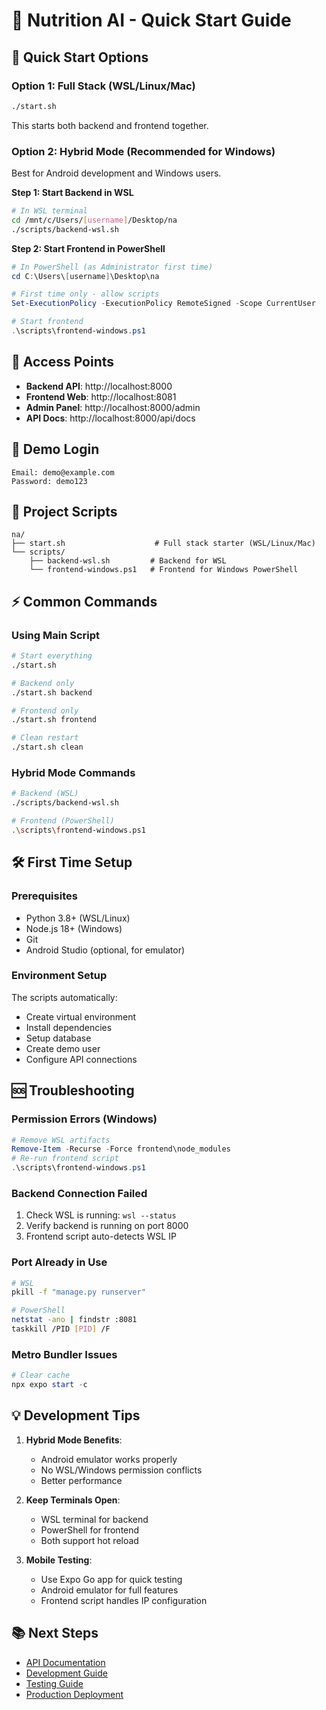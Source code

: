 # 🍎 Nutrition AI - Quick Start Guide

## 🚀 Quick Start Options

### Option 1: Full Stack (WSL/Linux/Mac)

```bash
./start.sh
```

This starts both backend and frontend together.

### Option 2: Hybrid Mode (Recommended for Windows)

Best for Android development and Windows users.

**Step 1: Start Backend in WSL**

```bash
# In WSL terminal
cd /mnt/c/Users/[username]/Desktop/na
./scripts/backend-wsl.sh
```

**Step 2: Start Frontend in PowerShell**

```powershell
# In PowerShell (as Administrator first time)
cd C:\Users\[username]\Desktop\na

# First time only - allow scripts
Set-ExecutionPolicy -ExecutionPolicy RemoteSigned -Scope CurrentUser

# Start frontend
.\scripts\frontend-windows.ps1
```

## 📱 Access Points

- **Backend API**: http://localhost:8000
- **Frontend Web**: http://localhost:8081
- **Admin Panel**: http://localhost:8000/admin
- **API Docs**: http://localhost:8000/api/docs

## 🔑 Demo Login

```
Email: demo@example.com
Password: demo123
```

## 📁 Project Scripts

```
na/
├── start.sh                    # Full stack starter (WSL/Linux/Mac)
└── scripts/
    ├── backend-wsl.sh         # Backend for WSL
    └── frontend-windows.ps1   # Frontend for Windows PowerShell
```

## ⚡ Common Commands

### Using Main Script

```bash
# Start everything
./start.sh

# Backend only
./start.sh backend

# Frontend only
./start.sh frontend

# Clean restart
./start.sh clean
```

### Hybrid Mode Commands

```bash
# Backend (WSL)
./scripts/backend-wsl.sh

# Frontend (PowerShell)
.\scripts\frontend-windows.ps1
```

## 🛠️ First Time Setup

### Prerequisites

- Python 3.8+ (WSL/Linux)
- Node.js 18+ (Windows)
- Git
- Android Studio (optional, for emulator)

### Environment Setup

The scripts automatically:

- Create virtual environment
- Install dependencies
- Setup database
- Create demo user
- Configure API connections

## 🆘 Troubleshooting

### Permission Errors (Windows)

```powershell
# Remove WSL artifacts
Remove-Item -Recurse -Force frontend\node_modules
# Re-run frontend script
.\scripts\frontend-windows.ps1
```

### Backend Connection Failed

1. Check WSL is running: `wsl --status`
2. Verify backend is running on port 8000
3. Frontend script auto-detects WSL IP

### Port Already in Use

```bash
# WSL
pkill -f "manage.py runserver"

# PowerShell
netstat -ano | findstr :8081
taskkill /PID [PID] /F
```

### Metro Bundler Issues

```powershell
# Clear cache
npx expo start -c
```

## 💡 Development Tips

1. **Hybrid Mode Benefits**:
   - Android emulator works properly
   - No WSL/Windows permission conflicts
   - Better performance

2. **Keep Terminals Open**:
   - WSL terminal for backend
   - PowerShell for frontend
   - Both support hot reload

3. **Mobile Testing**:
   - Use Expo Go app for quick testing
   - Android emulator for full features
   - Frontend script handles IP configuration

## 📚 Next Steps

- [API Documentation](docs/api/API_REFERENCE.md)
- [Development Guide](docs/guides/DEVELOPMENT_GUIDE.md)
- [Testing Guide](docs/guides/TESTING_GUIDE.md)
- [Production Deployment](docs/guides/PRODUCTION_DEPLOYMENT.md)
